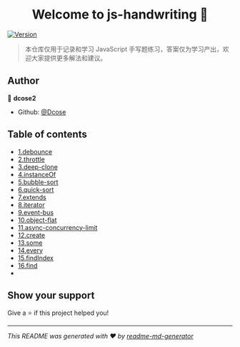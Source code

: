 <h1 align="center">Welcome to js-handwriting 👋</h1>
<p>
  <a href="https://www.npmjs.com/package/handwriting" target="_blank">
    <img alt="Version" src="https://img.shields.io/npm/v/handwriting.svg">
  </a>
</p>

> 本仓库仅用于记录和学习 JavaScript 手写题练习，答案仅为学习产出，欢迎大家提供更多解法和建议。

## Author

🧙 **dcose2**

- Github: [@Dcose](https://github.com/Dcose)

## Table of contents

- [1.debounce](./1.debounce.js)
- [2.throttle](./2.throttle.js)
- [3.deep-clone](./3.deep-clone.js)
- [4.instanceOf](./4.instanceOf.js)
- [5.bubble-sort](./5.bubble-sort.js)
- [6.quick-sort](./6.quick-sort.js)
- [7.extends](./7.extends.js)
- [8.iterator](./8.iterator.js)
- [9.event-bus](./9.event-bus.js)
- [10.object-flat](./10.object-flat.js)
- [11.async-concurrency-limit](./11.async-concurrency-limit.js)
- [12.create](./12.create.js)
- [13.some](./13.some.js)
- [14.every](./14.every.js)
- [15.findIndex](./15.findIndex.js)
- [16.find](./16.find.js)
- []()

## Show your support

Give a ⭐️ if this project helped you!

---

_This README was generated with ❤️ by [readme-md-generator](https://github.com/kefranabg/readme-md-generator)_

